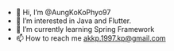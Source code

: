- 👋 Hi, I’m @AungKoKoPhyo97
- 👀 I’m interested in Java and Flutter.
- 🌱 I’m currently learning Spring Framework
- 📫 How to reach me akkp.1997.kp@gmail.com 

<!---
AungKoKoPhyo97/AungKoKoPhyo97 is a ✨ special ✨ repository because its `README.md` (this file) appears on your GitHub profile.
You can click the Preview link to take a look at your changes.
--->
